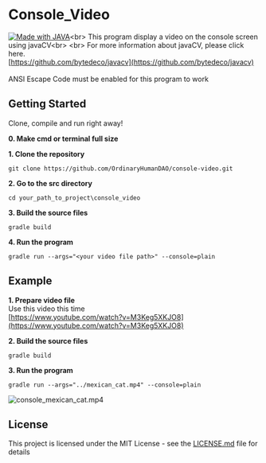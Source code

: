 # Console_Video
[![Made with JAVA](https://img.shields.io/badge/Made_with-JAVA-1abc9c.svg)](https://en.wikipedia.org/wiki/Java_(programming_language))<br>
This program display a video on the console screen using javaCV<br>
<br>
For more information about javaCV, please click here.<br>
[https://github.com/bytedeco/javacv](https://github.com/bytedeco/javacv)<br>
<br>
ANSI Escape Code must be enabled for this program to work

## Getting Started
Clone, compile and run right away!

**0. Make cmd or terminal full size**

**1. Clone the repository**
```
git clone https://github.com/OrdinaryHumanDAO/console-video.git
```
**2. Go to the src directory**
```
cd your_path_to_project\console_video
```
**3. Build the source files**
```
gradle build
```
**4. Run the program**
```
gradle run --args="<your video file path>" --console=plain
```

## Example
**1. Prepare video file**<br>
Use this video this time<br>
[https://www.youtube.com/watch?v=M3Keg5XKJO8](https://www.youtube.com/watch?v=M3Keg5XKJO8)

**2. Build the source files**
```
gradle build
```

**3. Run the program**
```
gradle run --args="../mexican_cat.mp4" --console=plain
```
![console_mexican_cat.mp4](https://github.com/OrdinaryHumanDAO/console-video/blob/main/console_mexican_cat.gif)


## License
This project is licensed under the MIT License - see the [LICENSE.md](https://github.com/OrdinaryHumanDAO/console-video/blob/master/LICENSE.md) file for details